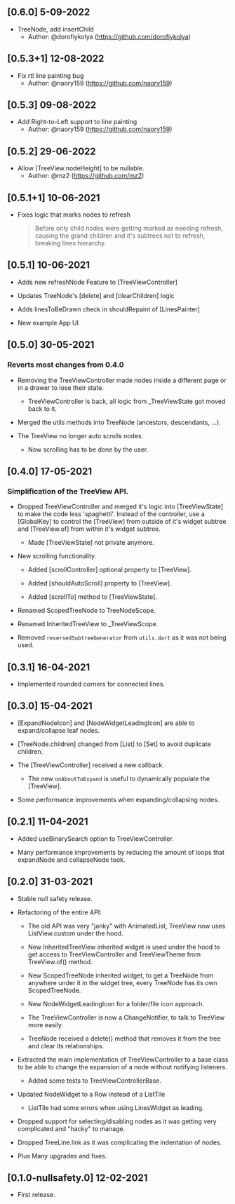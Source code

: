 ## [0.6.0] 5-09-2022
- TreeNode, add insertChild
  - Author: @dorofiykolya (https://github.com/dorofiykolya)
  
## [0.5.3+1] 12-08-2022
- Fix rtl line painting bug
  - Author: @naory159 (https://github.com/naory159)

## [0.5.3] 09-08-2022
- Add Right-to-Left support to line painting
  - Author: @naory159 (https://github.com/naory159)

## [0.5.2] 29-06-2022
- Allow [TreeView.nodeHeight] to be nullable.
  - Author: @mz2 (https://github.com/mz2)

## [0.5.1+1] 10-06-2021
- Fixes logic that marks nodes to refresh
  
  > Before only child nodes were getting marked as needing refresh,
  > causing the grand children and it's subtrees not to refresh,
  > breaking lines hierarchy.


## [0.5.1] 10-06-2021
- Adds new refreshNode Feature to [TreeViewController]
- Updates TreeNode's [delete] and [clearChildren] logic
- Adds linesToBeDrawn check in shouldRepaint of [LinesPainter]

- New example App UI

## [0.5.0] 30-05-2021
### Reverts most changes from 0.4.0

* Removing the TreeViewController made nodes inside a different page or in
  a drawer to lose their state.
  - TreeViewController is back, all logic from _TreeViewState got moved back
    to it.

* Merged the utils methods into TreeNode (ancestors, descendants, ...).

* The TreeView no longer auto scrolls nodes.
  - Now scrolling has to be done by the user.


## [0.4.0] 17-05-2021
### Simplification of the TreeView API.
  
* Dropped TreeViewController and merged it's logic into [TreeViewState]
  to make the code less 'spaghetti'. Instead of the controller, use a
  [GlobalKey<TreeViewState>] to control the [TreeView] from outside of
  it's widget subtree and [TreeView.of] from within it's widget subtree.
  - Made [TreeViewState] not private anymore.

* New scrolling functionality.
    - Added [scrollController] optional property to [TreeView].

    - Added [shouldAutoScroll] property to [TreeView].

    - Added [scrollTo] method to [TreeViewState].

* Renamed ScopedTreeNode to TreeNodeScope.

* Renamed InheritedTreeView to _TreeViewScope.

* Removed `reversedSubtreeGenerator` from `utils.dart` as it was not being used.

## [0.3.1] 16-04-2021
* Implemented rounded corners for connected lines.

## [0.3.0] 15-04-2021

* [ExpandNodeIcon] and [NodeWidgetLeadingIcon] are able to expand/collapse
  leaf nodes.

* [TreeNode.children] changed from [List] to [Set] to avoid duplicate children.

* The [TreeViewController] received a new callback.
  - The new `onAboutToExpand` is useful to dynamically populate the [TreeView].

* Some performance improvements when expanding/collapsing nodes.

## [0.2.1] 11-04-2021

* Added useBinarySearch option to TreeViewController.

* Many performance improvements by reducing the amount of loops that
  expandNode and collapseNode took.

## [0.2.0] 31-03-2021

* Stable null safety release.

* Refactoring of the entire API:
    - The old API was very "janky" with AnimatedList, TreeView now uses
      ListView.custom under the hood.

    - New InheritedTreeView inherited widget  is used under the hood to get
      access to TreeViewController and TreeViewTheme from TreeView.of() method.

    - New ScopedTreeNode inherited widget, to get a TreeNode from anywhere
      under it in the widget tree, every TreeNode has its own ScopedTreeNode.

    - New NodeWidgetLeadingIcon for a folder/file icon approach.

    - The TreeViewController is now a ChangeNotifier, to talk to TreeView more
      easily.

    - TreeNode received a delete() method that removes it from the tree and
      clear its relationships.

* Extracted the main implementation of TreeViewController to a base class
  to be able to change the expansion of a node without notifying listeners. 
    - Added some tests to TreeViewControllerBase.

* Updated NodeWidget to a Row instead of a ListTile
    - ListTile had some errors when using LinesWidget as leading.

* Dropped support for selecting/disabling nodes as it was getting very
  complicated and "hacky" to manage.

* Dropped TreeLine.link as it was complicating the indentation of nodes.

* Plus Many upgrades and fixes.

## [0.1.0-nullsafety.0] 12-02-2021

* First release.
